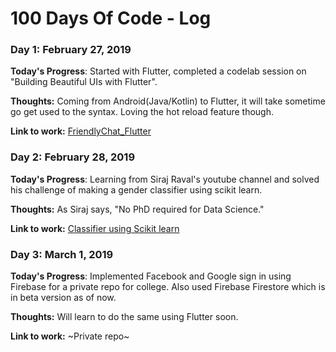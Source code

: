 # 100 Days Of Code - Log

### Day 1: February 27, 2019

**Today's Progress**: Started with Flutter, completed a codelab session on "Building Beautiful UIs with Flutter".

**Thoughts:** Coming from Android(Java/Kotlin) to Flutter, it will take sometime go get used to the syntax. Loving the hot reload feature though. 

**Link to work:** [FriendlyChat_Flutter](https://github.com/imabhishekkumar/FriendlyChat_Flutter)

### Day 2: February 28, 2019

**Today's Progress**: Learning from Siraj Raval's youtube channel and solved his challenge of making a gender classifier using scikit learn.

**Thoughts:** As Siraj says, "No PhD required for Data Science."

**Link to work:** [Classifier using Scikit learn](https://github.com/RisingLight/ML-learnByDoing/blob/master/classifier_using_scikit_learn.py)

### Day 3: March 1, 2019

**Today's Progress**: Implemented Facebook and Google sign in using Firebase for a private repo for college. Also used Firebase Firestore which is in beta version as of now. 

**Thoughts:** Will learn to do the same using Flutter soon.

**Link to work:**  ~Private repo~

